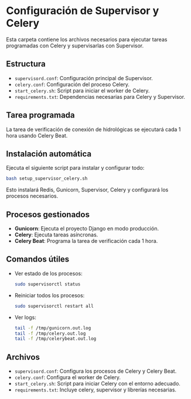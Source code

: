 # Configuración de Supervisor y Celery

Esta carpeta contiene los archivos necesarios para ejecutar tareas programadas con Celery y supervisarlas con Supervisor.

## Estructura
- `supervisord.conf`: Configuración principal de Supervisor.
- `celery.conf`: Configuración del proceso Celery.
- `start_celery.sh`: Script para iniciar el worker de Celery.
- `requirements.txt`: Dependencias necesarias para Celery y Supervisor.

## Tarea programada
La tarea de verificación de conexión de hidrológicas se ejecutará cada 1 hora usando Celery Beat.


## Instalación automática
Ejecuta el siguiente script para instalar y configurar todo:

```bash
bash setup_supervisor_celery.sh
```

Esto instalará Redis, Gunicorn, Supervisor, Celery y configurará los procesos necesarios.

## Procesos gestionados
- **Gunicorn**: Ejecuta el proyecto Django en modo producción.
- **Celery**: Ejecuta tareas asíncronas.
- **Celery Beat**: Programa la tarea de verificación cada 1 hora.

## Comandos útiles
- Ver estado de los procesos:
	```bash
	sudo supervisorctl status
	```
- Reiniciar todos los procesos:
	```bash
	sudo supervisorctl restart all
	```
- Ver logs:
	```bash
	tail -f /tmp/gunicorn.out.log
	tail -f /tmp/celery.out.log
	tail -f /tmp/celerybeat.out.log
	```

## Archivos
- `supervisord.conf`: Configura los procesos de Celery y Celery Beat.
- `celery.conf`: Configura el worker de Celery.
- `start_celery.sh`: Script para iniciar Celery con el entorno adecuado.
- `requirements.txt`: Incluye celery, supervisor y librerías necesarias.
